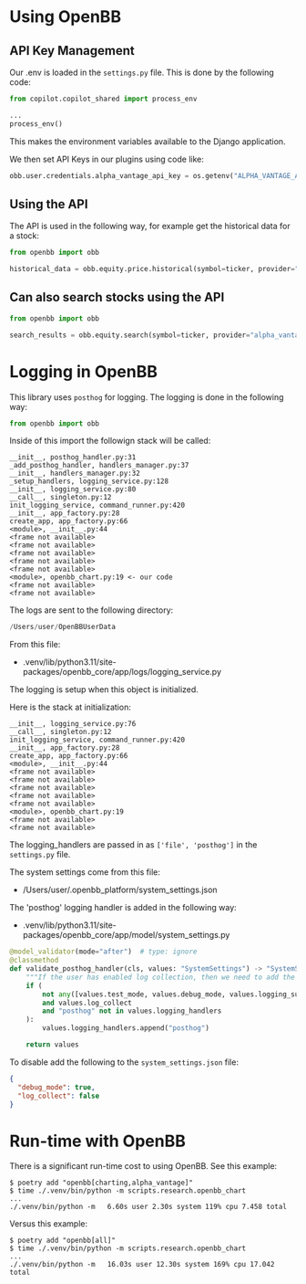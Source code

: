 # Using OpenBB

## API Key Management

Our .env is loaded in the `settings.py` file. This is done by the following code:

```python
from copilot.copilot_shared import process_env

...
process_env()
```

This makes the environment variables available to the Django application.

We then set API Keys in our plugins using code like:

```python
obb.user.credentials.alpha_vantage_api_key = os.getenv("ALPHA_VANTAGE_API_KEY")
```

## Using the API

The API is used in the following way, for example get the historical data for a stock:

```python
from openbb import obb

historical_data = obb.equity.price.historical(symbol=ticker, provider="alpha_vantage")
```

## Can also search stocks using the API

```python
from openbb import obb

search_results = obb.equity.search(symbol=ticker, provider="alpha_vantage")
```

# Logging in OpenBB

This library uses `posthog` for logging. The logging is done in the following way:

```python
from openbb import obb
```

Inside of this import the followign stack will be called:

```
__init__, posthog_handler.py:31
_add_posthog_handler, handlers_manager.py:37
__init__, handlers_manager.py:32
_setup_handlers, logging_service.py:128
__init__, logging_service.py:80
__call__, singleton.py:12
init_logging_service, command_runner.py:420
__init__, app_factory.py:28
create_app, app_factory.py:66
<module>, __init__.py:44
<frame not available>
<frame not available>
<frame not available>
<frame not available>
<frame not available>
<module>, openbb_chart.py:19 <- our code
<frame not available>
<frame not available>
```

The logs are sent to the following directory:

```python
/Users/user/OpenBBUserData
```

From this file:

- .venv/lib/python3.11/site-packages/openbb_core/app/logs/logging_service.py

The logging is setup when this object is initialized.

Here is the stack at initialization:

```
__init__, logging_service.py:76
__call__, singleton.py:12
init_logging_service, command_runner.py:420
__init__, app_factory.py:28
create_app, app_factory.py:66
<module>, __init__.py:44
<frame not available>
<frame not available>
<frame not available>
<frame not available>
<frame not available>
<module>, openbb_chart.py:19
<frame not available>
<frame not available>
```

The logging_handlers are passed in as `['file', 'posthog']` in the `settings.py` file.

The system settings come from this file:

- /Users/user/.openbb_platform/system_settings.json

The 'posthog' logging handler is added in the following way:

- .venv/lib/python3.11/site-packages/openbb_core/app/model/system_settings.py

```python
@model_validator(mode="after")  # type: ignore
@classmethod
def validate_posthog_handler(cls, values: "SystemSettings") -> "SystemSettings":
    """If the user has enabled log collection, then we need to add the Posthog."""
    if (
        not any([values.test_mode, values.debug_mode, values.logging_suppress])
        and values.log_collect
        and "posthog" not in values.logging_handlers
    ):
        values.logging_handlers.append("posthog")

    return values
```

To disable add the following to the `system_settings.json` file:

```json
{
  "debug_mode": true,
  "log_collect": false
}
```

# Run-time with OpenBB

There is a significant run-time cost to using OpenBB. See this example:

```shell
$ poetry add "openbb[charting,alpha_vantage]"
$ time ./.venv/bin/python -m scripts.research.openbb_chart
...
./.venv/bin/python -m   6.60s user 2.30s system 119% cpu 7.458 total
```

Versus this example:

```shell
$ poetry add "openbb[all]"
$ time ./.venv/bin/python -m scripts.research.openbb_chart
...
./.venv/bin/python -m   16.03s user 12.30s system 169% cpu 17.042 total
```
